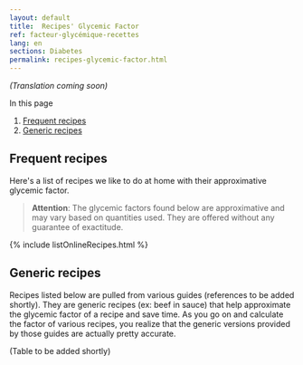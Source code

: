```yaml
---
layout: default
title:  Recipes' Glycemic Factor
ref: facteur-glycémique-recettes
lang: en
sections: Diabetes
permalink: recipes-glycemic-factor.html
---
```

*(Translation coming soon)*

In this page

1. [Frequent recipes](#frequent-recipes)
2. [Generic recipes](#generic-recipes)

## Frequent recipes

Here's a list of recipes we like to do at home with their approximative glycemic factor.

>**Attention**: The glycemic factors found below are approximative and may vary based on quantities used. They are offered without any guarantee of exactitude.

{% include listOnlineRecipes.html %}

## Generic recipes

Recipes listed below are pulled from various guides (references to be added shortly).
They are generic recipes (ex: beef in sauce) that help approximate the glycemic factor of a recipe and save time.
As you go on and calculate the factor of various recipes, you realize that the generic versions provided by those guides are actually pretty accurate.

(Table to be added shortly)
